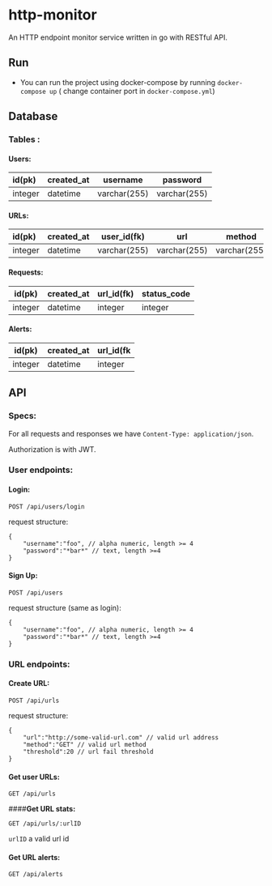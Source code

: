 # http-monitor

An HTTP endpoint monitor service written in go with RESTful API.

## Run

- You can run the project using docker-compose by running `docker-compose up` ( change container port in `docker-compose.yml`)

## Database

### Tables : 

#### **Users:**

| id(pk)  | created_at |   username   |   password   |
| :------ | ---------- | ------------ | ------------ |
| integer | datetime   | varchar(255) | varchar(255) |

#### **URLs:**

| id(pk)  | created_at | user_id(fk) |     url      |    method   |   threshold  |
| :------ | ---------- | ----------  |  ----------  | ----------- | ------------ |
| integer | datetime   | varchar(255)| varchar(255) | varchar(255)|    integer   |

#### **Requests:**

| id(pk)  | created_at | url_id(fk) | status_code  |
| ------- | ---------- | ---------- | -----------  |
| integer | datetime   | integer    |    integer   |

#### **Alerts:**

| id(pk)  | created_at | url_id(fk  |
| ------- | ---------- | ---------  |
| integer | datetime   | integer    |

## API

### Specs:

For all requests and responses we have `Content-Type: application/json`.

Authorization is with JWT.

### User endpoints:

#### **Login:**

`POST /api/users/login`

request structure: 

```
{
	"username":"foo", // alpha numeric, length >= 4
	"password":"*bar*" // text, length >=4 
}
```

#### **Sign Up:**

`POST /api/users`

request structure (same as login):

```
{
	"username":"foo", // alpha numeric, length >= 4
	"password":"*bar*" // text, length >=4 
}
```

### URL endpoints:

#### **Create URL:**

`POST /api/urls`

request structure:

```
{
	"url":"http://some-valid-url.com" // valid url address
	"method":"GET" // valid url method
	"threshold":20 // url fail threshold
}
```

#### **Get user URLs:**

`GET /api/urls`

####**Get URL stats:**

`GET /api/urls/:urlID`

`urlID` a valid url id

#### **Get URL alerts:**

`GET /api/alerts`
